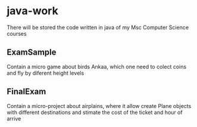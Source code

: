 # java-work
There will be stored the code written in java of my Msc Computer Science courses 

## ExamSample
Contain a micro game about birds Ankaa, which one need to colect coins and fly by diferent height  levels 

## FinalExam 
Contain a micro-project about airplains, where it allow create Plane objects with different destinations and stimate the cost of the ticket and hour of arrive
